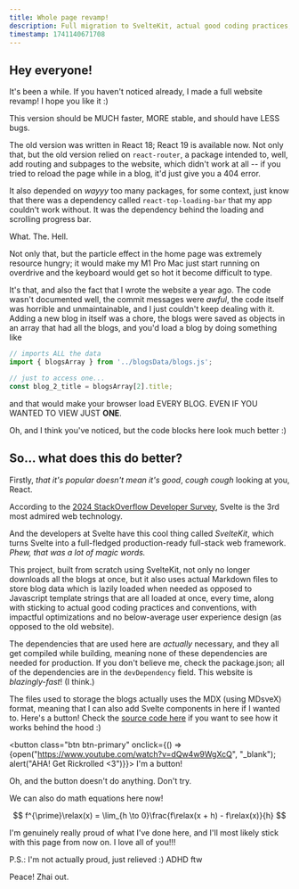 ```yaml
---
title: Whole page revamp!
description: Full migration to SvelteKit, actual good coding practices, and more!
timestamp: 1741140671708
---
```


## Hey everyone!

It's been a while. If you haven't noticed already, I made a full website revamp! I hope you like it :)

This version should be MUCH faster, MORE stable, and should have LESS bugs.

The old version was written in React 18; React 19 is available now. Not only that, but the old version relied on `react-router`, a package intended to, well, add routing and subpages to the website, which didn't work at all -- if you tried to reload the page while in a blog, it'd just give you a 404 error.

It also depended on _wayyy_ too many packages, for some context, just know that there was a dependency called `react-top-loading-bar` that my app couldn't work without. It was the dependency behind the loading and scrolling progress bar.

What. The. Hell.

Not only that, but the particle effect in the home page was extremely resource hungry; it would make my M1 Pro Mac just start running on overdrive and the keyboard would get so hot it become difficult to type.

It's that, and also the fact that I wrote the website a year ago. The code wasn't documented well, the commit messages were _awful_, the code itself was horrible and unmaintainable, and I just couldn't keep dealing with it. Adding a new blog in itself was a chore, the blogs were saved as objects in an array that had all the blogs, and you'd load a blog by doing something like

```js 2,5
// imports ALL the data
import { blogsArray } from '../blogsData/blogs.js';

// just to access one...
const blog_2_title = blogsArray[2].title;
```

and that would make your browser load EVERY BLOG. EVEN IF YOU WANTED TO VIEW JUST **ONE**.

Oh, and I think you've noticed, but the code blocks here look much better :)

## So... what does this do better?

Firstly, _that it's popular doesn't mean it's good_, _cough cough_ looking at you, React.

According to the [2024 StackOverflow Developer Survey](https://survey.stackoverflow.co/2024/technology/#admired-and-desired), Svelte is the 3rd most admired web technology.

And the developers at Svelte have this cool thing called _SvelteKit_, which turns Svelte into a full-fledged production-ready full-stack web framework. _Phew, that was a lot of magic words._

This project, built from scratch using SvelteKit, not only no longer downloads all the blogs at once, but it also uses actual Markdown files to store blog data which is lazily loaded when needed as opposed to Javascript template strings that are all loaded at once, every time, along with sticking to actual good coding practices and conventions, with impactful optimizations and no below-average user experience design (as opposed to the old website).

The dependencies that are used here are _actually_ necessary, and they all get compiled while building, meaning none of these dependencies are needed for production. If you don't believe me, check the package.json; all of the dependencies are in the `devDependency` field. This website is _blazingly-fast_! (I think.)

The files used to storage the blogs actually uses the MDX (using MDsveX) format, meaning that I can also add Svelte components in here if I wanted to. Here's a button! Check the [source code here](https://github.com/hozhai/design-portfolio) if you want to see how it works behind the hood :)

<button class="btn btn-primary" onclick={() => {open("https://www.youtube.com/watch?v=dQw4w9WgXcQ", "_blank"); alert("AHA! Get Rickrolled <3")}}>
  I'm a button!
</button>

Oh, and the button doesn't do anything. Don't try.

We can also do math equations here now!

$$
f^{\prime}\relax(x) = \lim_{h \to 0}\frac{f\relax(x + h) - f\relax(x)}{h}
$$

I'm genuinely really proud of what I've done here, and I'll most likely stick with this page from now on. I love all of you!!!

P.S.: I'm not actually proud, just relieved :) ADHD ftw

Peace! Zhai out.
